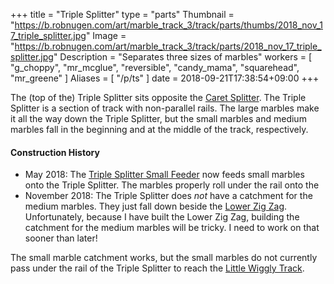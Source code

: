 +++
title = "Triple Splitter"
type = "parts"
Thumbnail = "https://b.robnugen.com/art/marble_track_3/track/parts/thumbs/2018_nov_17_triple_splitter.jpg"
Image = "https://b.robnugen.com/art/marble_track_3/track/parts/2018_nov_17_triple_splitter.jpg"
Description = "Separates three sizes of marbles"
workers = [
	"g_choppy",
	"mr_mcglue",
	"reversible",
	"candy_mama",
	"squarehead",
	"mr_greene"
]
Aliases = [
  "/p/ts"
]
date = 2018-09-21T17:38:54+09:00
+++

The (top of the) Triple Splitter sits opposite the [Caret Splitter](/parts/caret-splitter/).  The Triple Splitter is a section of track with non-parallel rails.  The large marbles make it all the way down the Triple Splitter, but the small marbles and medium marbles fall in the beginning and at the middle of the track, respectively.

#### Construction History

* May 2018: The [Triple Splitter Small Feeder](/parts/triple-splitter-small-feeder/) now feeds small marbles onto the Triple Splitter.  The marbles properly roll under the rail onto the
* November 2018:  The Triple Splitter does *not* have a catchment for the medium marbles.  They just fall down beside the [Lower Zig Zag](/parts/lower_zig_zag/).  Unfortunately, because I have built the Lower Zig Zag, building the catchment for the medium marbles will be tricky.  I need to work on that sooner than later!

The small marble catchment works, but the small marbles do not currently pass under the rail of the Triple Splitter to reach the [Little Wiggly Track](/parts/little_wiggly_track/).
